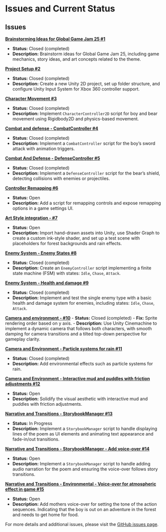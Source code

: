 # Issues and Current Status

## Issues

**[Brainstorming Ideas for Global Game Jam 25 #1](https://github.com/o92design/GGJ25/issues/1)**
   - **Status:** Closed (completed)
   - **Description:** Brainstorm ideas for Global Game Jam 25, including game mechanics, story ideas, and art concepts related to the theme.

**[Project Setup #2](https://github.com/o92design/GGJ25/issues/2)**
   - **Status:** Closed (completed)
   - **Description:** Create a new Unity 2D project, set up folder structure, and configure Unity Input System for Xbox 360 controller support.

**[Character Movement #3](https://github.com/o92design/GGJ25/issues/3)**
   - **Status:** Closed (completed)
   - **Description:** Implement `CharacterController2D` script for boy and bear movement using Rigidbody2D and physics-based movement.

**[Combat and defense - CombatController #4](https://github.com/o92design/GGJ25/issues/4)**
   - **Status:** Closed (completed)
   - **Description:** Implement a `CombatController` script for the boy’s sword attack with animation triggers.

**[Combat And Defense - DefenseController #5](https://github.com/o92design/GGJ25/issues/5)**
   - **Status:** Closed (completed)
   - **Description:** Implement a `DefenseController` script for the bear’s shield, detecting collisions with enemies or projectiles.

**[Controller Remapping #6](https://github.com/o92design/GGJ25/issues/6)**
   - **Status:** Open
   - **Description:** Add a script for remapping controls and expose remapping options in a game settings UI.

**[Art Style integration - #7](https://github.com/o92design/GGJ25/issues/7)**
   - **Status:** Open
   - **Description:** Import hand-drawn assets into Unity, use Shader Graph to create a custom ink-style shader, and set up a test scene with placeholders for forest backgrounds and rain effects.

**[Enemy System - Enemy States #8](https://github.com/o92design/GGJ25/issues/8)**
   - **Status:** Closed (completed)
   - **Description:** Create an `EnemyController` script implementing a finite state machine (FSM) with states: `Idle`, `Chase`, `Attack`.

**[Enemy System - Health and damage #9](https://github.com/o92design/GGJ25/issues/9)**
   - **Status:** Closed (completed)
   - **Description:** Implement and test the single enemy type with a basic health and damage system for enemies, including states: `Idle`, `Chase`, `Attack`.

**[Camera and environment - #10](https://github.com/o92design/GGJ25/issues/10)**
    - **Status:** Closed (completed)
    - **Fix:** Sprite rendering order based on y axis.
    - **Description:** Use Unity Cinemachine to implement a dynamic camera that follows both characters, with smooth damping for camera transitions and a tilted top-down perspective for gameplay clarity.

**[Camera and Environment - Particle systems for rain #11](https://github.com/o92design/GGJ25/issues/11)**
   - **Status:** Closed (completed)
   - **Description:** Add environmental effects such as particle systems for rain.

**[Camera and Environment - Interactive mud and puddles with friction adjustments #12](https://github.com/o92design/GGJ25/issues/12)**
   - **Status:** Open
   - **Description:** Solidify the visual aesthetic with interactive mud and puddles with friction adjustments.

**[Narrative and Transitions - StorybookManager #13](https://github.com/o92design/GGJ25/issues/13)**
   - **Status:** In Progress
   - **Description:** Implement a `StorybookManager` script to handle displaying lines of the poem as UI elements and animating text appearance and fade-in/out transitions.

**[Narrative and Transitions - StorybookManager - Add voice-over #14](https://github.com/o92design/GGJ25/issues/14)**
   - **Status:** Open
   - **Description:** Implement a `StorybookManager` script to handle adding audio narration for the poem and ensuring the voice-over follows story transitions.

**[Narrative and Transitions - Environmental - Voice-over for atmospheric effect in game #15](https://github.com/o92design/GGJ25/issues/15)**
   - **Status:** Open
   - **Description:** Add mothers voice-over for setting the tone of the action sequences. Indicating that the boy is out on an adventure in the forest and needs to get home for food.

For more details and additional issues, please visit the [GitHub issues page](https://github.com/o92design/GGJ25/issues?sort=updated&direction=desc).